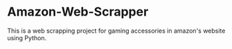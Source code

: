 # Amazon-Web-Scrapper
This is a web scrapping project for gaming accessories in amazon's website using Python.
